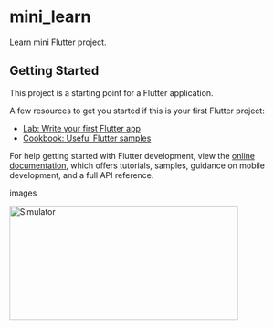 # mini_learn

Learn mini Flutter project.

## Getting Started

This project is a starting point for a Flutter application.

A few resources to get you started if this is your first Flutter project:

- [Lab: Write your first Flutter app](https://docs.flutter.dev/get-started/codelab)
- [Cookbook: Useful Flutter samples](https://docs.flutter.dev/cookbook)

For help getting started with Flutter development, view the
[online documentation](https://docs.flutter.dev/), which offers tutorials,
samples, guidance on mobile development, and a full API reference.

images

<img width="400" height="200" alt="Simulator" src="https://github.com/ndridm2/mini_learn_carousel/assets/64353589/4fd5f02c-d94a-4871-8400-216f26941df5">
